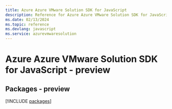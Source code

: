 ```yaml
---
title: Azure Azure VMware Solution SDK for JavaScript
description: Reference for Azure Azure VMware Solution SDK for JavaScript
ms.date: 02/13/2024
ms.topic: reference
ms.devlang: javascript
ms.service: azurevmwaresolution
---
```

# Azure Azure VMware Solution SDK for JavaScript - preview
## Packages - preview
[!INCLUDE [packages](azure-vmware-solution-index.md)]